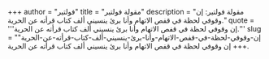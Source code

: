 +++
author = "فولتير"
title = "مقولة فولتير"
description = "مقولة فولتير: إن وقوفي لحظة في قفص الاتهام وأنا برئ ينسيني ألف كتاب قرأته عن الحرية."
quote = '''إن وقوفي لحظة في قفص الاتهام وأنا برئ ينسيني ألف كتاب قرأته عن الحرية.''' 
slug = "إن-وقوفي-لحظة-في-قفص-الاتهام-وأنا-برئ-ينسيني-ألف-كتاب-قرأته-عن-الحرية"
+++
إن وقوفي لحظة في قفص الاتهام وأنا برئ ينسيني ألف كتاب قرأته عن الحرية.
